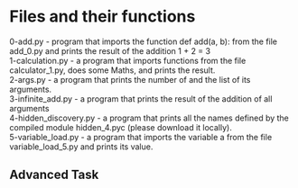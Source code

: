 <h1>Files and their functions</h1>
<p>
0-add.py -  program that imports the function def add(a, b): from the file add_0.py and prints the result of the addition 1 + 2 = 3<br>
1-calculation.py - a program that imports functions from the file calculator_1.py, does some Maths, and prints the result.<br>
2-args.py - a program that prints the number of and the list of its arguments.<br>
3-infinite_add.py - a program that prints the result of the addition of all arguments<br>
4-hidden_discovery.py - a program that prints all the names defined by the compiled module hidden_4.pyc (please download it locally).<br>
5-variable_load.py - a program that imports the variable a from the file variable_load_5.py and prints its value.<br>
<h2>Advanced Task</h2>

</p>